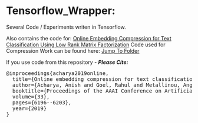 # Tensorflow_Wrapper:
Several Code / Experiments writen in Tensorflow.

Also contains the code for: 
[Online Embedding Compression for Text Classification Using Low Rank Matrix Factorization](https://www.aaai.org/ojs/index.php/AAAI/article/view/4578)
Code used for Compression Work can be found here:
[Jump To Folder](https://github.com/anishacharya/Tensorflow_Wrapper/tree/master/compression_codebase)

If you use code from this repository - 
***Please Cite:***
<pre>@inproceedings{acharya2019online,
  title={Online embedding compression for text classification using low rank matrix factorization},
  author={Acharya, Anish and Goel, Rahul and Metallinou, Angeliki and Dhillon, Inderjit},
  booktitle={Proceedings of the AAAI Conference on Artificial Intelligence},
  volume={33},
  pages={6196--6203},
  year={2019}
}





